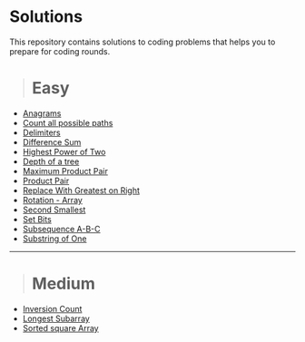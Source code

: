 # Solutions

This repository contains solutions to coding problems that helps you to prepare for coding rounds.
> # Easy
- [Anagrams](https://github.com/staykirak/Solutions/blob/main/Easy/Anagrams.java)
- [Count all possible paths](https://github.com/staykirak/Solutions/blob/main/Easy/Count_all_possible_paths.java)
- [Delimiters](https://github.com/staykirak/Solutions/blob/main/Easy/Delimiters.java)
- [Difference Sum](https://github.com/staykirak/Solutions/blob/main/Easy/Difference_Sum.java)
- [Highest Power of Two](https://github.com/staykirak/Solutions/blob/main/Easy/Highest_power_of_two.java)
- [Depth of a tree](https://github.com/staykirak/Solutions/blob/main/Easy/Max_Depth.java)
- [Maximum Product Pair](https://github.com/staykirak/Solutions/blob/main/Easy/Maximum_Product_Pair.java)
- [Product Pair](https://github.com/staykirak/Solutions/blob/main/Easy/Product_pair.java)
- [Replace With Greatest on Right](https://github.com/staykirak/Solutions/blob/main/Easy/Replace_With_Greatest_On_Right.java)
- [Rotation - Array](https://github.com/staykirak/Solutions/blob/main/Easy/Rotation.java)
- [Second Smallest](https://github.com/staykirak/Solutions/blob/main/Easy/Second_smallest.java)
- [Set Bits](https://github.com/staykirak/Solutions/blob/main/Easy/SetBits.java)
- [Subsequence A-B-C](https://github.com/staykirak/Solutions/blob/main/Easy/Subsequences_A_B_C.java)
- [Substring of One](https://github.com/staykirak/Solutions/blob/main/Easy/Substring_of_one.java)

<hr>
 
> # Medium
- [Inversion Count](https://github.com/staykirak/Solutions/blob/main/Medium/Inversion.java)
- [Longest Subarray](https://github.com/staykirak/Solutions/blob/main/Medium/LongestSubarray.java)
- [Sorted square Array](https://github.com/staykirak/Solutions/blob/main/Medium/SortedSquaredArray.java)

